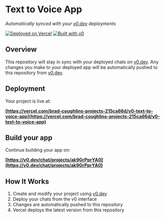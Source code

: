 # Text to Voice App

*Automatically synced with your [v0.dev](https://v0.dev) deployments*

[![Deployed on Vercel](https://img.shields.io/badge/Deployed%20on-Vercel-black?style=for-the-badge&logo=vercel)](https://vercel.com/brad-coughlins-projects-215ca66d/v0-text-to-voice-app)
[![Built with v0](https://img.shields.io/badge/Built%20with-v0.dev-black?style=for-the-badge)](https://v0.dev/chat/projects/ak9GrPprYA0)

## Overview

This repository will stay in sync with your deployed chats on [v0.dev](https://v0.dev).
Any changes you make to your deployed app will be automatically pushed to this repository from [v0.dev](https://v0.dev).

## Deployment

Your project is live at:

**[https://vercel.com/brad-coughlins-projects-215ca66d/v0-text-to-voice-app](https://vercel.com/brad-coughlins-projects-215ca66d/v0-text-to-voice-app)**

## Build your app

Continue building your app on:

**[https://v0.dev/chat/projects/ak9GrPprYA0](https://v0.dev/chat/projects/ak9GrPprYA0)**

## How It Works

1. Create and modify your project using [v0.dev](https://v0.dev)
2. Deploy your chats from the v0 interface
3. Changes are automatically pushed to this repository
4. Vercel deploys the latest version from this repository